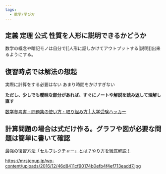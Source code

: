 ```yaml
---
tags:
  - 数学/学び方
---
```

## 定義 定理 公式 性質を人形に説明できるかどうか

数学の概念や暗記モノは自分で[[人形に話しかけてアウトプットする|説明]]出来るようにする。


## 復習時点では解法の想起

実際に計算をする必要はない
あまり時間をかけすぎない

**ただし、少しでも曖昧な部分があれば、すぐにノートや解説を読み返して理解し直す**

[数学参考書・問題集の使い方・取り組み方 | 大学受験ハッカー](https://daigaku-juken-hacker.net/study-method/math/math-method-books-howto)

## 計算問題の場合は式だけ作る。グラフや図が必要な問題は簡単に書いて確認
[最強の復習方法「セルフレクチャー」とは？やり方を徹底解説！](https://mrstepup.jp/selflecture/)

https://mrstepup.jp/wp-content/uploads/2016/12/46d8411cf90174b0efb4f4ef713eadd7.jpg